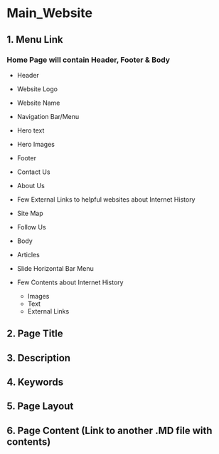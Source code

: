 # Main_Website

## 1. Menu Link

### Home Page will contain Header, Footer & Body

*	Header 

  * Website Logo
  * Website Name
  *	Navigation Bar/Menu
  *	Hero text
  *	Hero Images
*	Footer 
   *	Contact Us
   *	About Us
   *	Few External Links to helpful websites about Internet History
   *	Site Map
   *	Follow Us
*	Body 
  *	Articles
  *	Slide Horizontal Bar Menu
  *	Few Contents about Internet History
    *	Images
    *	Text
    *	External Links


## 2. Page Title
## 3. Description
## 4. Keywords
## 5. Page Layout
## 6. Page Content (Link to another .MD file with contents)

